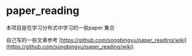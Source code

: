 # paper_reading

本项目是在学习分布式中学习的一些paper 集合

自己写的一些文章参考 [https://github.com/songbingyu/paper_reading/wiki](https://github.com/songbingyu/paper_reading/wiki)
